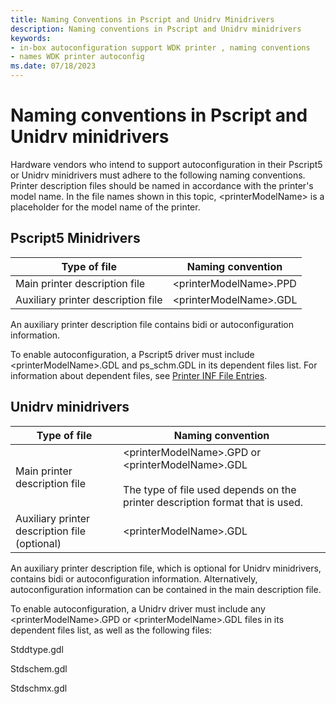 ```yaml
---
title: Naming Conventions in Pscript and Unidrv Minidrivers
description: Naming conventions in Pscript and Unidrv minidrivers
keywords:
- in-box autoconfiguration support WDK printer , naming conventions
- names WDK printer autoconfig
ms.date: 07/18/2023
---
```


# Naming conventions in Pscript and Unidrv minidrivers

Hardware vendors who intend to support autoconfiguration in their Pscript5 or Unidrv minidrivers must adhere to the following naming conventions. Printer description files should be named in accordance with the printer's model name. In the file names shown in this topic, &lt;printerModelName&gt; is a placeholder for the model name of the printer.

## Pscript5 Minidrivers

| Type of file | Naming convention |
|--|--|
| Main printer description file | \<printerModelName\>.PPD |
| Auxiliary printer description file | \<printerModelName\>.GDL |

An auxiliary printer description file contains bidi or autoconfiguration information.

To enable autoconfiguration, a Pscript5 driver must include \<printerModelName\>.GDL and ps_schm.GDL in its dependent files list. For information about dependent files, see [Printer INF File Entries](printer-inf-file-entries.md).

## Unidrv minidrivers

| Type of file | Naming convention |
|--|--|
| Main printer description file | \<printerModelName\>.GPD or \<printerModelName\>.GDL<br><br>The type of file used depends on the printer description format that is used. |
| Auxiliary printer description file (optional) | \<printerModelName\>.GDL |

An auxiliary printer description file, which is optional for Unidrv minidrivers, contains bidi or autoconfiguration information. Alternatively, autoconfiguration information can be contained in the main description file.

To enable autoconfiguration, a Unidrv driver must include any \<printerModelName\>.GPD or \<printerModelName\>.GDL files in its dependent files list, as well as the following files:

Stddtype.gdl

Stdschem.gdl

Stdschmx.gdl
